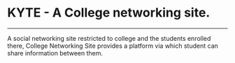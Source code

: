 # KYTE - A College networking site.
------------------
A social networking site restricted to college and the students enrolled there, College Networking Site provides a platform via which student can share information between them.
